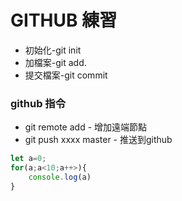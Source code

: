 # GITHUB 練習
* 初始化-git init
* 加檔案-git add.
* 提交檔案-git commit
  
### github 指令
* git remote add - 增加遠端節點
* git push xxxx master - 推送到github
  
```javascript
let a=0;
for(a;a<10;a++>){
    console.log(a)
}